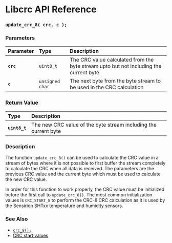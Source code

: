 # Libcrc API Reference

### `update_crc_8( crc, c );`

### Parameters

| Parameter | Type | Description |
| :--- | :--- | :--- |
|**`crc`**|`uint8_t`|The CRC value calculated from the byte stream upto but not including the current byte|
|**`c`**|`unsigned char`|The next byte from the byte stream to be used in the CRC calculation|

### Return Value

| Type | Description |
| :--- | :--- |
|**`uint8_t`**|The new CRC value of the byte stream including the current byte|

### Description

The function `update_crc_8()` can be used to calculate the CRC value in a stream of bytes where
it is not possible to first buffer the stream completely to calculate the CRC when all data
is received. The parameters are the previous CRC value and the current byte which must be used
to calculate the new CRC value.

In order for this function to work properly, the CRC value must be initialized before the first
call to `update_crc_8()`. The most common initialization values is `CRC_START_8`
to perform the CRC-8 CRC calculation as it is used by the Sensirion SHTxx temperature and
humidity sensors.

### See Also

* [`crc_8();`](crc_8.md)
* [CRC start values](CRC_START.md)
